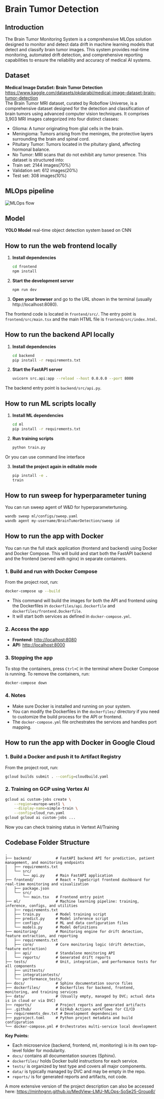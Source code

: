 # Brain Tumor Detection

## Introduction
The Brain Tumor Monitoring System is a comprehensive MLOps solution designed to monitor and detect data drift in machine learning models that detect and classify brain tumor images. This system provides real-time monitoring, automated drift detection, and comprehensive reporting capabilities to ensure the reliability and accuracy of medical AI systems.

## Dataset
**Medical Image DataSet: Brain Tumor Detection**<br>
https://www.kaggle.com/datasets/pkdarabi/medical-image-dataset-brain-tumor-detection <br>
The Brain Tumor MRI dataset, curated by Roboflow Universe, is a comprehensive dataset designed for the detection and classification of brain tumors using advanced computer vision techniques. It comprises 3,903 MRI images categorized into four distinct classes:<br>
- Glioma: A tumor originating from glial cells in the brain.
- Meningioma: Tumors arising from the meninges, the protective layers surrounding the brain and spinal cord.
- Pituitary Tumor: Tumors located in the pituitary gland, affecting hormonal balance.
- No Tumor: MRI scans that do not exhibit any tumor presence.
This dataset is structured into:
- Train set: 2144 images(70%)
- Validation set: 612 images(20%)
- Test set: 308 images(10%)

## MLOps pipeline
![MLOps flow](reports/images/Q29.jpeg)

## Model
**YOLO Model**
real-time object detection system based on CNN

## How to run the web frontend locally

1. **Install dependencies**
   ```sh
   cd frontend
   npm install
   ```

2. **Start the development server**
   ```sh
   npm run dev
   ```

3. **Open your browser** and go to the URL shown in the terminal (usually http://localhost:8080).

The frontend code is located in `frontend/src/`. The entry point is `frontend/src/main.tsx` and the main HTML file is `frontend/src/index.html`.

## How to run the backend API locally

1. **Install dependencies**
   ```sh
   cd backend
   pip install -r requirements.txt
   ```

2. **Start the FastAPI server**
   ```sh
   uvicorn src.api:app --reload --host 0.0.0.0 --port 8000
   ```

The backend entry point is `backend/src/api.py`.

## How to run ML scripts locally

1. **Install ML dependencies**
   ```sh
   cd ml
   pip install -r requirements.txt
   ```

2. **Run training scripts**
   ```sh
   python train.py
   ```

Or you can use command line interface

3. **Install the project again in editable mode**
   ```sh
   pip install -e .
   train
   ```

## How to run sweep for hyperparameter tuning

You can run sweep agent of W&D for hyperparametertuning.

   ```sh
   wandb sweep ml/configs/sweep.yaml
   wandb agent my-username/BrainTumorDetection/sweep id
   ```

## How to run the app with Docker

You can run the full stack application (frontend and backend) using Docker and Docker Compose. This will build and start both the FastAPI backend and the frontend (served with nginx) in separate containers.

### 1. Build and run with Docker Compose

From the project root, run:

```sh
docker-compose up --build
```

- This command will build the images for both the API and frontend using the Dockerfiles in `dockerfiles/api.Dockerfile` and `dockerfiles/frontend.Dockerfile`.
- It will start both services as defined in `docker-compose.yml`.

### 2. Access the app

- **Frontend:** [http://localhost:8080](http://localhost:8080)
- **API:** [http://localhost:8000](http://localhost:8000)

### 3. Stopping the app

To stop the containers, press `Ctrl+C` in the terminal where Docker Compose is running. To remove the containers, run:

```sh
docker-compose down
```

### 4. Notes
- Make sure Docker is installed and running on your system.
- You can modify the Dockerfiles in the `dockerfiles/` directory if you need to customize the build process for the API or frontend.
- The `docker-compose.yml` file orchestrates the services and handles port mapping.


## How to run the app with Docker in Google Cloud

### 1. Build a Docker and push it to Artifact Registry

From the project root, run:

```sh
gcloud builds submit . --config=cloudbuild.yaml
```

### 2. Training on GCP using Vertex AI

```sh
gcloud ai custom-jobs create \
    --region=europe-west1 \
    --display-name=simple-train \
    --config=cloud_run.yaml
gcloud gcloud ai custom-jobs ...
```
Now you can check training status in Vertext AI/Training

## Codebase Folder Structure

```
.
├── backend/           # FastAPI backend API for prediction, patient management, and monitoring endpoints
│   ├── requirements.txt
│   └── src/
│       └── api.py     # Main FastAPI application
├── frontend/          # React + TypeScript frontend dashboard for real-time monitoring and visualization
│   ├── package.json
│   └── src/
│       └── main.tsx   # Frontend entry point
├── ml/                # Machine learning pipeline: training, inference, configs, and utilities
│   ├── requirements.txt
│   ├── train.py       # Model training script
│   ├── predict.py     # Model inference script
│   ├── configs/       # ML and data configuration files
│   └── models.py      # Model definitions
├── monitoring/        # Monitoring engine for drift detection, feature extraction, and reporting
│   ├── requirements.txt
│   ├── core/          # Core monitoring logic (drift detection, feature extraction)
│   ├── api/           # Standalone monitoring API
│   └── reports/       # Generated drift reports
├── tests/             # Unit, integration, and performance tests for all components
│   ├── unittests/
│   ├── integrationtests/
│   └── performance_tests/
├── docs/              # Sphinx documentation source files
├── dockerfiles/       # Dockerfiles for backend, frontend, monitoring, and training services
├── data/              # (Usually empty, managed by DVC; actual data is in cloud or via DVC)
├── reports/           # Project reports and generated artifacts
├── .github/           # GitHub Actions workflows for CI/CD
├── requirements_dev.txt # Development dependencies
├── pyproject.toml     # Python project metadata and build configuration
└── docker-compose.yml # Orchestrates multi-service local development
```

**Key Points:**
- Each microservice (backend, frontend, ml, monitoring) is in its own top-level folder for modularity.
- `docs/` contains all documentation sources (Sphinx).
- `dockerfiles/` holds Docker build instructions for each service.
- `tests/` is organized by test type and covers all major components.
- `data/` is typically managed by DVC and may be empty in the repo.
- `reports/` is for generated reports and artifacts, not code.

A more extensive version of the project description can also be accessed here:
https://minhngnn.github.io/MedView-LMU-MLOps-SoSe25-GroupB/
